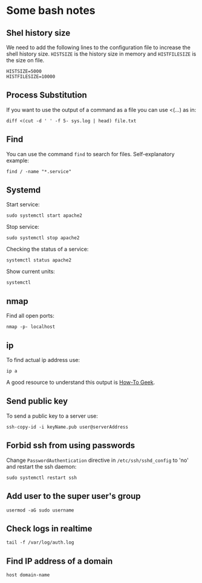# Some bash notes

## Shel history size

We need to add the following lines to the configuration file to increase the shell history size. `HISTSIZE` is the history size in memory and `HISTFILESIZE` is the size on file.

```shell
HISTSIZE=5000
HISTFILESIZE=10000
```

## Process Substitution

If you want to use the output of a command as a file you can use <(...) as in:

```shell
diff <(cut -d ' ' -f 5- sys.log | head) file.txt
```

## Find

You can use the command `find` to search for files. Self-explanatory example:

```shell
find / -name "*.service"
```

## Systemd

Start service:

```shell
sudo systemctl start apache2
```

Stop service:

```shell
sudo systemctl stop apache2
```

Checking the status of a service:

```shell
systemctl status apache2
```

Show current units:

```shell
systemctl
```

## nmap

Find all open ports:

```shell
nmap -p- localhost
```

## ip

To find actual ip address use:

```shell
ip a
```

A good resource to understand this output is [How-To Geek](https://www.howtogeek.com/657911/how-to-use-the-ip-command-on-linux/).

## Send public key

To send a public key to a server use:

```shell
ssh-copy-id -i keyName.pub user@serverAddress
```

## Forbid ssh from using passwords

Change `PasswordAuthentication` directive in `/etc/ssh/sshd_config` to 'no' and restart the ssh daemon:

```shell
sudo systemctl restart ssh
```

## Add user to the super user's group

```shell
usermod -aG sudo username
```

## Check logs in realtime

```shell
tail -f /var/log/auth.log
```

## Find IP address of a domain

```shell
host domain-name
```
